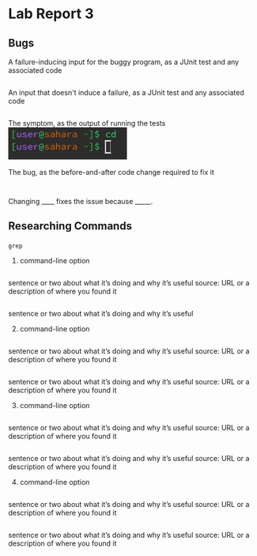 # Lab Report 3
## Bugs

A failure-inducing input for the buggy program, as a JUnit test and any associated code
```

```

An input that doesn't induce a failure, as a JUnit test and any associated code
```

```

The symptom, as the output of running the tests
![Image](cd-no-args.jpeg)

The bug, as the before-and-after code change required to fix it
```

```
```

```
Changing ____ fixes the issue because _____.

## Researching Commands
`grep`
1) command-line option
```

```
sentence or two about what it’s doing and why it’s useful
source: URL or a description of where you found it

```

```
sentence or two about what it’s doing and why it’s useful

2) command-line option
```

```
sentence or two about what it’s doing and why it’s useful
source: URL or a description of where you found it

```

```
sentence or two about what it’s doing and why it’s useful
source: URL or a description of where you found it

3) command-line option
```

```
sentence or two about what it’s doing and why it’s useful
source: URL or a description of where you found it

```

```
sentence or two about what it’s doing and why it’s useful
source: URL or a description of where you found it

4) command-line option
```

```
sentence or two about what it’s doing and why it’s useful
source: URL or a description of where you found it

```

```
sentence or two about what it’s doing and why it’s useful
source: URL or a description of where you found it
